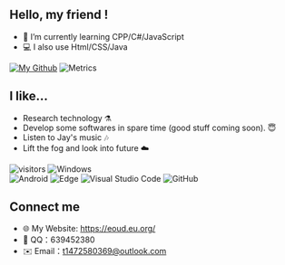 ## Hello, my friend !
- 🌱 I’m currently learning CPP/C#/JavaScript
- 💻 I also use Html/CSS/Java

[![My Github](https://github-readme-stats.vercel.app/api?username=easycomputer1)]() 
![Metrics](https://metrics.lecoq.io/easycomputer1?template=classic&config.timezone=Etc%2FGMT-8)

## I like...
- Research technology ⚗️
- Develop some softwares in spare time (good stuff coming soon). 😇
- Listen to Jay's music 🎶
- Lift the fog and look into future ☁️

![visitors](https://visitor-badge.glitch.me/badge?page_id=ZhengHongrui&left_color=green&right_color=red) 
![Windows](https://img.shields.io/badge/Windows-0078D6?style=flat-square&logo=windows&logoColor=white)  
![Android](https://img.shields.io/badge/Android-3DDC84?style=flat-square&logo=android&logoColor=white) 
![Edge](https://img.shields.io/badge/Edge-0078D7?style=flat-square&logo=Microsoft-edge&logoColor=white) 
![Visual Studio Code](https://img.shields.io/badge/-Visual%20Studio%20Code-007ACC?style=flat-square&logo=Visual%20Studio%20Code&logoColor=fff) 
![GitHub](https://img.shields.io/badge/-GitHub-pink?style=flat-square&logo=github)


## Connect me
- 🌐 My Website: https://eoud.eu.org/
- 🐧 QQ：639452380  
- ✉️ Email：t1472580369@outlook.com  

